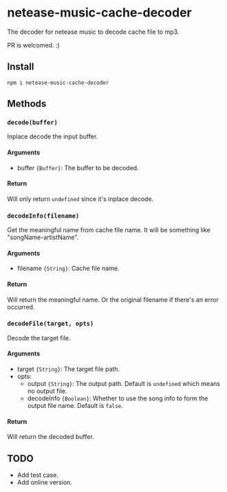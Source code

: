 # netease-music-cache-decoder

The decoder for netease music to decode cache file to mp3.

PR is welcomed. :)

## Install

```shell
npm i netease-music-cache-decoder
```

## Methods

### `decode(buffer)`

Inplace decode the input buffer.

#### Arguments

- buffer `{Buffer}`: The buffer to be decoded.

#### Return

Will only return `undefined` since it's inplace decode.

### `decodeInfo(filename)`

Get the meaningful name from cache file name. It will be something like "songName-artistName".

#### Arguments

- filename `{String}`: Cache file name.

#### Return

Will return the meaningful name. Or the original filename if there's an error occurred.

### `decodeFile(target, opts)`

Decode the target file.

#### Arguments

- target `{String}`: The target file path.
- opts:
  - output `{String}`: The output path. Default is `undefined` which means no output file.
  - decodeInfo `{Boolean}`: Whether to use the song info to form the output file name. Default is `false`.

#### Return

Will return the decoded buffer.

## TODO

- Add test case.
- Add online version.
